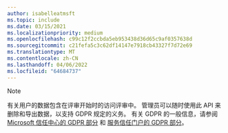 ```yaml
---
author: isabelleatmsft
ms.topic: include
ms.date: 03/15/2021
ms.localizationpriority: medium
ms.openlocfilehash: c99c12f2ccbda5eb953438d36d65c9af0357638d
ms.sourcegitcommit: c21fefa5c3c62df14147e7918cb43327f7d72e69
ms.translationtype: MT
ms.contentlocale: zh-CN
ms.lasthandoff: 04/06/2022
ms.locfileid: "64684737"
---
```

<!-- markdownlint-disable MD041-->

>[!NOTE]
>有关用户的数据包含在评审开始时的访问评审中。 管理员可以随时使用此 API 来删除和导出数据，以支持 GDPR 规定的义务。 有关 GDPR 的一般信息，请参阅 [Microsoft 信任中心的 GDPR 部分](https://www.microsoft.com/trust-center/privacy/gdpr-overview) 和 [服务信任门户的 GDPR 部分](https://servicetrust.microsoft.com/ViewPage/GDPRGetStarted)。
